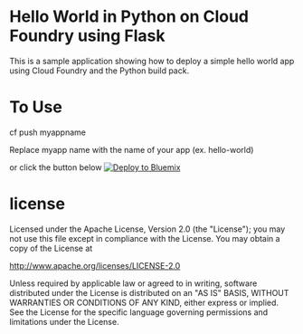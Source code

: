 Hello World in Python on Cloud Foundry using Flask
================================================================================

This is a sample application showing how to deploy a simple hello world app
using Cloud Foundry and the Python build pack.



To Use
================================================================================

cf push myappname

Replace myapp name with the name of your app (ex. hello-world)

or click the button below
[![Deploy to Bluemix](https://bluemix.net/deploy/button.png)](https://bluemix.net/deploy?repository=https://github.com/IBM-Bluemix/python-hello-world-flask.git)



license
================================================================================

Licensed under the Apache License, Version 2.0 (the "License");
you may not use this file except in compliance with the License.
You may obtain a copy of the License at

<http://www.apache.org/licenses/LICENSE-2.0>

Unless required by applicable law or agreed to in writing, software
distributed under the License is distributed on an "AS IS" BASIS,
WITHOUT WARRANTIES OR CONDITIONS OF ANY KIND, either express or implied.
See the License for the specific language governing permissions and
limitations under the License.
